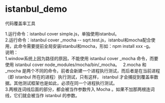 # istanbul_demo
代码覆盖率工具

1.运行命令：istanbul cover simple.js，单独使用istanbul。   
2.运行命令：istanbul cover _mocha -- sqrt.test.js，istanbul和mocha配合使用，此命令需要提前全局安装istanbul和mocha，形如：npm install xxx -g。  
说明：  
1.window系统上因为路径的原因，不能使用 istanbul cover _mocha 命令，而要使用 istanbul cover node_modules/mocha/bin/_mocha。  
2.mocha 和 _mocha 是两个不同的命令，前者会新建一个进程执行测试，而后者是在当前进程（即 istanbul 所在的进程）执行测试，只有这样， istanbul 才会捕捉到覆盖率数据。其他测试框架也是如此，必须在同一个进程执行测试。    
3.两根连词线后面的部分，都会被当作参数传入 Mocha 。如果不加那两根连词线，它们就会被当作 istanbul 的参数。
